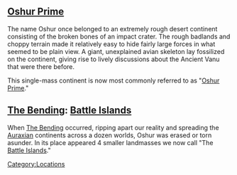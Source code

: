 ## [Oshur Prime](/Oshur_Prime "wikilink")

The name Oshur once belonged to an extremely rough desert continent
consisting of the broken bones of an impact crater. The rough badlands
and choppy terrain made it relatively easy to hide fairly large forces
in what seemed to be plain view. A giant, unexplained avian skeleton lay
fossilized on the continent, giving rise to lively discussions about the
Ancient Vanu that were there before.

This single-mass continent is now most commonly referred to as "[Oshur
Prime](/Oshur_Prime "wikilink")."

## [The Bending](/The_Bending "wikilink"): [Battle Islands](/Battle_Islands "wikilink")

When [The Bending](/The_Bending "wikilink") occurred, ripping apart our
reality and spreading the [Auraxian](/Auraxis "wikilink") continents
across a dozen worlds, Oshur was erased or torn asunder. In its place
appeared 4 smaller landmasses we now call "The [Battle
Islands](/Battle_Islands "wikilink")."

[Category:Locations](/Category:Locations "wikilink")
